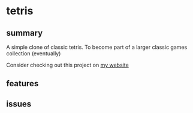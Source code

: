 # tetris
## summary
A simple clone of classic tetris.
To become part of a larger classic games collection (eventually)

Consider checking out this project on [my website](https://jsnicholson.github.io/projects/tetris/tetris.html)

## features

## issues
